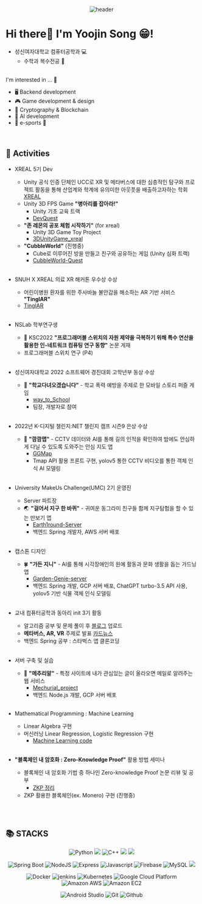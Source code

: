 <div align="center">
  
  ![header](https://capsule-render.vercel.app/api?type=Waving&color=bfcdff&height=200&section=header&text=Uzin's%20Github!&fontColor=7cacd8&fontSize=70&fontAlignY=40&animation=scaleIn)

<div align="left"> 
  
  # Hi there👋 I'm Yoojin Song 😁! 
  - 성신여자대학교 컴퓨터공학과 💻
    + 수학과 복수전공 📐
      <br><br>

  I'm interested in ... 💭
  - 🖥 Backend development 
  - 🎮 Game development & design 
  - 🔐 Cryptography & Blockchain
  - 🤖 AI development
  - 🖤 e-sports 💛
  
<br> 
<div align=left><h2>🌟 Activities </h2></div>
 
  - XREAL 5기 Dev
    + Unity 공식 인증 단체인 UCC로 XR 및 메타버스에 대한 심층적인 탐구와 프로젝트 활동을 통해 산업계와 학계에 유의미한 아웃풋을 배출하고자하는 학회 [XREAL](https://www.xreal.info/)
    + Unity 3D FPS Game **"병아리를 잡아라!"**
      * Unity 기초 교육 트랙
      * [DevQuest](https://github.com/yujinS0/DevQuest)
    + **"존 레몬의 공포 체험 시작하기"** (for xreal) 
      * Unity 3D Game Toy Project
      * [3DUnityGame_xreal](https://github.com/yujinS0/3DUnityGame_xreal)
    + **"CubbleWorld"** (진행중)
      * Cube로 이루어진 방을 만들고 친구와 공유하는 게임 (Unity 심화 트랙)
      * [CubbleWorld-Quest](https://github.com/yujinS0/CubbleWorld-Quest)
     
    <br> 
  - SNUH X XREAL 의료 XR 해커톤 우수상 수상
    + 어린이병원 환자를 위한 주사바늘 불안감을 해소하는 AR 기반 서비스 **"TinglAR"** 
    + [TinglAR](https://github.com/XREAL-SNUH-3/SNUH-3)

    <br> 
    
  - NSLab 학부연구생
    + 📄 KSC2022 **"프로그래머블 스위치의 자원 제약을 극복하기 위해 특수 연산을 활용한 인-네트워크 컴퓨팅 연구 동향"** 논문 게재
    + 프로그래머블 스위치 연구 (P4)
   
    
    <br> 
  - 성신여자대학교 2022 소프트웨어 경진대회 고학년부 동상 수상
    + 🏫 **"학교다녀오겠습니다"** - 학교 폭력 예방을 주제로 한 모바일 스토리 퍼즐 게임
      * [way_to_School](https://github.com/yujinS0/way_to_School)
      * 팀장, 개발자로 참여
    <br>
  - 2022년 K-디지털 챌린지:NET 챌린지 캠프 시즌9 은상 수상
    + 🚩 **"깜깜맵"** - CCTV 데이터와 AI를 통해 길의 인적을 확인하여 밤에도 안심하게 다닐 수 있도록 도와주는 안심 지도 앱
      * [GGMap](https://github.com/yujinS0/GG-Map)
      * Tmap API 활용 프론트 구현, yolov5 통한 CCTV 비디오를 통한 객체 인식 AI 모델링
      
    <br> 
  - University MakeUs Challenge(UMC) 2기 운영진
    + Server 파트장 
    + 🌏 **"걸어서 지구 한 바퀴"** - 귀여운 동그라미 친구들 함께 지구탐험을 할 수 있는 만보기 앱
      * [Earth1round-Server](https://github.com/yujinS0/Earth1round-Server)
      * 백엔드 Spring 개발자, AWS 서버 배포
    
    
    <br> 
  - 캡스톤 디자인
    + 🍀 **"가든 지니"** - AI를 통해 시각장애인의 원예 활동과 문화 생활을 돕는 가드닝 앱
      * [Garden-Genie-server](https://github.com/yujinS0/server-Garden-Genie)
      * 백엔드 Spring 개발, GCP 서버 배포, ChatGPT turbo-3.5 API 사용, yolov5 기반 식물 객체 인식 모델링
    
    
    <br> 
  - 교내 컴퓨터공학과 동아리 init 3기 활동
    + 알고리즘 공부 및 문제 풀이 후 [블로그](https://cojelly.tistory.com/category/init%20%EC%95%8C%EA%B3%A0%EB%A6%AC%EC%A6%98) 업로드
    + **메타버스, AR, VR** 주제로 발표 [카드뉴스](https://www.instagram.com/p/CbSjL8FrwEn/?igshid=MWZjMTM2ODFkZg==)
    + 백엔드 Spring 공부 : 스타벅스 앱 클론코딩
   
    <br> 
  - 서버 구축 및 실습
    + 🐣 **"메추리알"** - 특정 사이트에 내가 관심있는 글이 올라오면 메일로 알려주는 웹 서비스
      * [Mechurial_project](https://github.com/yujinS0/Mechurial_project)
      * 백엔드 Node.js 개발, GCP 서버 배포

    <br> 
  - Mathematical Programming : Machine Learning
    + Linear Algebra 구현
    + 머신러닝 Linear Regression, Logistic Regression 구현
      * [Machine Learning code](https://github.com/yujinS0/Mathematical_Programming)

    <br> 
  - **"블록체인 내 암호화 : Zero-Knowledge Proof"** 활용 방법 세미나
    + 블록체인 내 암호화 기법 중 하나인 Zero-knowledge Proof 논문 리뷰 및 공부
      * [ZKP 정리](https://cojelly.tistory.com/category/수학과%20일탈/Zero-Knowledge%20Proof)
    + ZKP 활용한 블록체인(ex. Monero) 구현 (진행중)

    <br> 


  
</div>
<br> 
<div align=left><h2>📚 STACKS</h2></div>

<div align=center> 
  
  ![Python](http://img.shields.io/badge/-Python-3776ab?style=for-the-badge&logo=Python&logoColor=white) 
  <img src="https://img.shields.io/badge/C-00599C?style=for-the-badge&logo=C&logoColor=white"/> 
  ![C++](http://img.shields.io/badge/-C++-00599c?style=for-the-badge&logo=C%2B%2B&logoColor=white)
  <img src="https://img.shields.io/badge/java-007396?style=for-the-badge&logo=java&logoColor=white">
  <img src="https://img.shields.io/badge/c%23-%23239120.svg?style=for-the-badge&logo=c-sharp&logoColor=white"/>

  ![Spring Boot](http://img.shields.io/badge/-Spring_Boot-6DB33F?style=for-the-badge&logo=spring&logoColor=white)
  ![NodeJS](http://img.shields.io/badge/-Node.js-333?style=for-the-badge&logo=Node.js)
  ![Express](http://img.shields.io/badge/-Express-000000?style=for-the-badge&logo=Express&logoColor=white)
  ![Javascript](http://img.shields.io/badge/-Javascript-f7e018?style=for-the-badge&logo=javascript&logoColor=black) 
  ![Firebase](http://img.shields.io/badge/-Firebase-2C384A?style=for-the-badge&logo=firebase)
  ![MySQL](https://img.shields.io/badge/MySQL-4479A1?style=for-the-badge&logo=MySQL&logoColor=white)
  <img src="https://img.shields.io/badge/flask-000000?style=for-the-badge&logo=flask&logoColor=white">
  
  ![Docker](http://img.shields.io/badge/-Docker-2496ED?style=for-the-badge&logo=Docker&logoColor=white)
  ![jenkins](http://img.shields.io/badge/-Jenkins-D24939?style=for-the-badge&logo=Jenkins&logoColor=white)
  ![Kubernetes](http://img.shields.io/badge/-Kubernetes-326CE5?style=for-the-badge&logo=Kubernetes&logoColor=white)
  ![Google Cloud Platform](http://img.shields.io/badge/-Google_Cloud_Platform-34ab53?style=for-the-badge&logo=GoogleCloud)
  ![Amazon AWS](http://img.shields.io/badge/-Amazon_AWS-232F3E?style=for-the-badge&logo=AmazonAWS)
  ![Amazon EC2](http://img.shields.io/badge/-Amazon_EC2-FF9900?style=for-the-badge&logo=Amazon%20EC2&logoColor=white)
  
  
  ![Android Studio](http://img.shields.io/badge/-Android_Studio-3DDC84?style=for-the-badge&logo=Android%20Studio&logoColor=white)
  ![Git](http://img.shields.io/badge/-Git-f05032?style=for-the-badge&logo=Git&logoColor=white)
  ![Github](http://img.shields.io/badge/-Github-181717?style=for-the-badge&logo=Github&logoColor=white)
  
</div>

</div>
